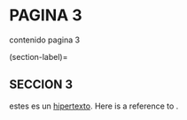 # PAGINA 3

contenido pagina 3

(section-label)=
## SECCION 3

estes es un [hipertexto](intro.md). Here is a reference to [](section-label).

